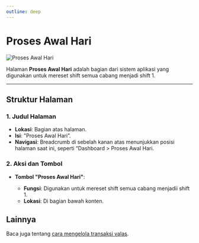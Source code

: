 ```yaml
---
outline: deep
---
```


# Proses Awal Hari

![Proses Awal Hari](/proses-awal-hari.png)

Halaman **Proses Awal Hari** adalah bagian dari sistem aplikasi yang digunakan untuk mereset shift semua cabang menjadi shift 1.

---

## Struktur Halaman

### 1. **Judul Halaman**

- **Lokasi**: Bagian atas halaman.
- **Isi**: "Proses Awal Hari”.
- **Navigasi**: Breadcrumb di sebelah kanan atas menunjukkan posisi halaman saat ini, seperti “Dashboard > Proses Awal Hari.

### 2. **Aksi dan Tombol**

- **Tombol "Proses Awal Hari"**:

  - **Fungsi**: Digunakan untuk mereset shift semua cabang menjadii shift 1.
  - **Lokasi**: Di bagian bawah konten.

## Lainnya

Baca juga tentang [cara mengelola transaksi valas](/transaksi/transaksi-valas).
